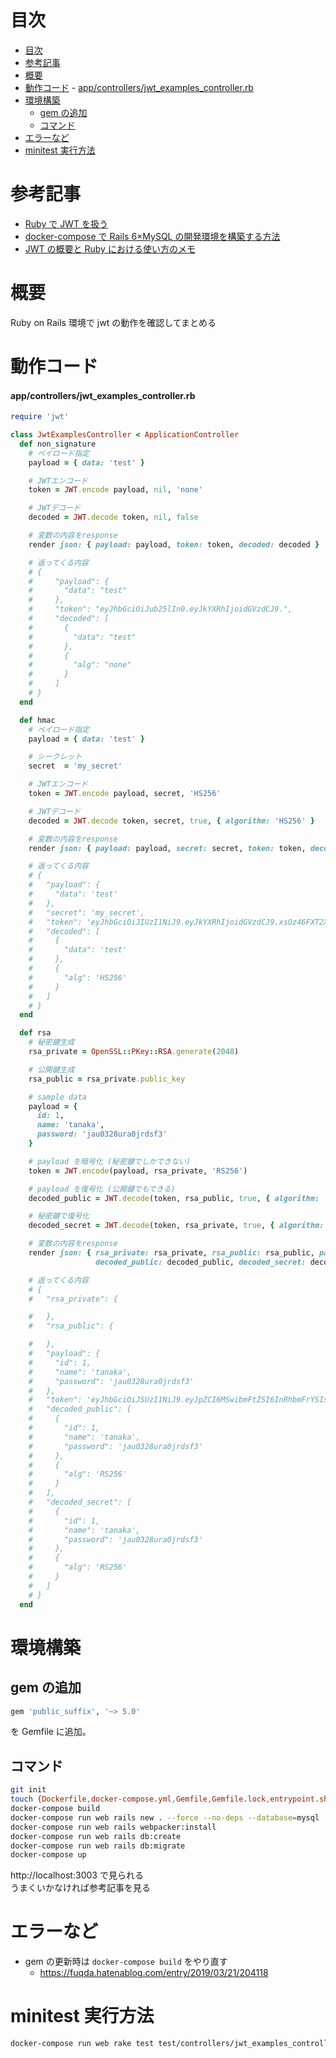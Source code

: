 # 目次

<!-- TOC -->

- [目次](#目次)
- [参考記事](#参考記事)
- [概要](#概要)
- [動作コード](#動作コード)
      - [app/controllers/jwt_examples_controller.rb](#appcontrollersjwt_examples_controllerrb)
- [環境構築](#環境構築)
  - [gem の追加](#gem-の追加)
  - [コマンド](#コマンド)
- [エラーなど](#エラーなど)
- [minitest 実行方法](#minitest-実行方法)

<!-- /TOC -->

# 参考記事

- [Ruby で JWT を扱う](https://blog.shimar.me/2017/02/10/ruby-jwt)
- [docker-compose で Rails 6×MySQL の開発環境を構築する方法](https://zenn.dev/tmasuyama1114/articles/4ed199ce0478e7)
- [JWT の概要と Ruby における使い方のメモ](https://qiita.com/sukechannnn/items/0ea1bb4f736ac7108f62)

# 概要

Ruby on Rails 環境で jwt の動作を確認してまとめる

# 動作コード

#### app/controllers/jwt_examples_controller.rb

```rb
require 'jwt'

class JwtExamplesController < ApplicationController
  def non_signature
    # ペイロード指定
    payload = { data: 'test' }

    # JWTエンコード
    token = JWT.encode payload, nil, 'none'

    # JWTデコード
    decoded = JWT.decode token, nil, false

    # 変数の内容をresponse
    render json: { payload: payload, token: token, decoded: decoded }

    # 返ってくる内容
    # {
    #     "payload": {
    #       "data": "test"
    #     },
    #     "token": "eyJhbGciOiJub25lIn0.eyJkYXRhIjoidGVzdCJ9.",
    #     "decoded": [
    #       {
    #         "data": "test"
    #       },
    #       {
    #         "alg": "none"
    #       }
    #     ]
    # }
  end

  def hmac
    # ペイロード指定
    payload = { data: 'test' }

    # シークレット
    secret  = 'my_secret'

    # JWTエンコード
    token = JWT.encode payload, secret, 'HS256'

    # JWTデコード
    decoded = JWT.decode token, secret, true, { algorithm: 'HS256' }

    # 変数の内容をresponse
    render json: { payload: payload, secret: secret, token: token, decoded: decoded }

    # 返ってくる内容
    # {
    #   "payload": {
    #     "data": 'test'
    #   },
    #   "secret": 'my_secret',
    #   "token": 'eyJhbGciOiJIUzI1NiJ9.eyJkYXRhIjoidGVzdCJ9.xsOz46FXT2XOQdlbjGFU0YVgeygBw3cr8lhLJReh0v0',
    #   "decoded": [
    #     {
    #       "data": 'test'
    #     },
    #     {
    #       "alg": 'HS256'
    #     }
    #   ]
    # }
  end

  def rsa
    # 秘密鍵生成
    rsa_private = OpenSSL::PKey::RSA.generate(2048)

    # 公開鍵生成
    rsa_public = rsa_private.public_key

    # sample data
    payload = {
      id: 1,
      name: 'tanaka',
      password: 'jau0328ura0jrdsf3'
    }

    # payload を暗号化 (秘密鍵でしかできない)
    token = JWT.encode(payload, rsa_private, 'RS256')

    # payload を復号化 (公開鍵でもできる)
    decoded_public = JWT.decode(token, rsa_public, true, { algorithm: 'RS256' })

    # 秘密鍵で復号化
    decoded_secret = JWT.decode(token, rsa_private, true, { algorithm: 'RS256' })

    # 変数の内容をresponse
    render json: { rsa_private: rsa_private, rsa_public: rsa_public, payload: payload, token: token,
                   decoded_public: decoded_public, decoded_secret: decoded_secret }

    # 返ってくる内容
    # {
    #   "rsa_private": {

    #   },
    #   "rsa_public": {

    #   },
    #   "payload": {
    #     "id": 1,
    #     "name": 'tanaka',
    #     "password": 'jau0328ura0jrdsf3'
    #   },
    #   "token": 'eyJhbGciOiJSUzI1NiJ9.eyJpZCI6MSwibmFtZSI6InRhbmFrYSIsInBhc3N3b3JkIjoiamF1MDMyOHVyYTBqcmRzZjMifQ.r6LwB967AIL5IL62IM9YVf_sFXxd6rl-M5dg7VDyWeSwvFJAS5t8g-5oh2sOpkindlk3C6YC4KDjUXsvk5rZwlk8yP5xVEOBXouHHN5kpSG7dwk0-F46MYCebEFjuIjwwidZU5GkGHP5LP5wGIQYcVLg9vx7bX_VBghlURpaGh0Wca7RmcSZ6ocf1_9oyIBv9q2sXT9uRHkzj1pSZS-KcsQgHTenqaK2nYOICa2cU_ZI8VO--jIIZBY4xEcSEAvZToL-f7amc8HGmWgMUZLSEcmhQlm8qREfeOmE9wgFlthoWPZ-wH9zNqZuluTp8i8d5nW2ecO6NfzpBwNp9ZK2Tg',
    #   "decoded_public": [
    #     {
    #       "id": 1,
    #       "name": 'tanaka',
    #       "password": 'jau0328ura0jrdsf3'
    #     },
    #     {
    #       "alg": 'RS256'
    #     }
    #   ],
    #   "decoded_secret": [
    #     {
    #       "id": 1,
    #       "name": 'tanaka',
    #       "password": 'jau0328ura0jrdsf3'
    #     },
    #     {
    #       "alg": 'RS256'
    #     }
    #   ]
    # }
  end

```

# 環境構築

## gem の追加

```rb
gem 'public_suffix', '~> 5.0'
```

を Gemfile に追加。

## コマンド

```sh
git init
touch {Dockerfile,docker-compose.yml,Gemfile,Gemfile.lock,entrypoint.sh,.gitignore,README.md}
docker-compose build
docker-compose run web rails new . --force --no-deps --database=mysql
docker-compose run web rails webpacker:install
docker-compose run web rails db:create
docker-compose run web rails db:migrate
docker-compose up
```

http://localhost:3003 で見られる  
うまくいかなければ参考記事を見る

# エラーなど

- gem の更新時は `docker-compose build` をやり直す
  - https://fuqda.hatenablog.com/entry/2019/03/21/204118

# minitest 実行方法

```sh
docker-compose run web rake test test/controllers/jwt_examples_controller_test.rb
```
